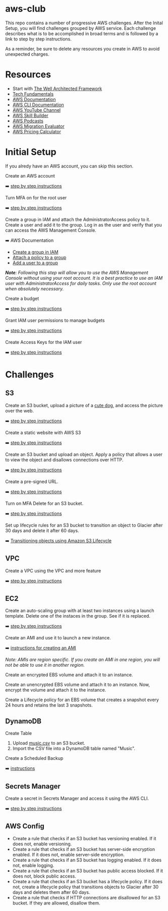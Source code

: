 # aws-club
This repo contains a number of progressive AWS challenges. After the Inital Setup, you will find challenges grouped by AWS service. Each challenge describes what is to be accomplished in broad terms and is followed by a link to step by step instructions.

As a reminder, be sure to delete any resources you create in AWS to avoid unexpected charges. 

# Resources
- Start with [The Well Architected Framework](https://aws.amazon.com/architecture/well-architected/)
- [Tech Fundamentals](https://learn.cantrill.io/p/tech-fundamentals)
- [AWS Documentation](https://docs.aws.amazon.com/)
- [AWS CLI Documentation](https://docs.aws.amazon.com/cli/latest/userguide/cli-chap-welcome.html)
- [AWS YouTube Channel](https://www.youtube.com/user/AmazonWebServices)
- [AWS Skill Builder](https://skillbuilder.aws/)
- [AWS Podcasts](https://aws.amazon.com/podcasts/)
- [AWS Migration Evaluator](https://aws.amazon.com/migration-evaluator/)
- [AWS Pricing Calculator](https://aws.amazon.com/tco-calculator/)

# Initial Setup

If you alredy have an AWS account, you can skip this section.

Create an AWS account 

➡️ [step by step instructions](https://docs.aws.amazon.com/accounts/latest/reference/manage-acct-creating.html)

Turn MFA on for the root user

➡️ [step by step instructions](https://docs.aws.amazon.com/accounts/latest/reference/getting-started-step3.html)

Create a group in IAM and attach the AdministratorAccess policy to it. Create a user and add it to the group. Log in as the user and verify that you can access the AWS Management Console.

➡️ AWS Documentation
- [Create a group in IAM](https://docs.aws.amazon.com/IAM/latest/UserGuide/id_groups_create.html)
- [Attach a policy to a group](https://docs.aws.amazon.com/IAM/latest/UserGuide/access_policies_manage-attach-detach.html#attach-policy-group-console)
- [Add a user to a group](https://docs.aws.amazon.com/IAM/latest/UserGuide/id_groups_manage_add-remove-users.html)

***Note**: Following this step will allow you to use the AWS Management Console without using your root account. It is a best practice to use an IAM user with AdministratorAccess for daily tasks. Only use the root account when absolutely necessary.* 

Create a budget

➡️ [step by step instructions](setup-create-budget.md)

Grant IAM user permissions to manage budgets

➡️ [step by step instructions](setup-grant-iam-user-permissions-to-manage-budgets.md)

Create Access Keys for the IAM user

➡️ [step by step instructions](https://docs.aws.amazon.com/keyspaces/latest/devguide/create.keypair.html)

# Challenges
## S3

Create an S3 bucket, upload a picture of a [cute dog](rocky.jpeg), and access the picture over the web.

➡️ [step by step instructions](s3-upload-and-access-a-pic-of-a-cute-dog.md)

Create a static website with AWS S3

➡️ [step by step instructions](s3-create-a-static-website.md)

Create an S3 bucket and upload an object. Apply a policy that allows a user to view the object and disallows connections over HTTP.

➡️ [step by step instructions](s3-create-a-bucket-disallow-http-connections.md)

Create a pre-signed URL.

➡️ [step by step instructions](s3-create-a-pre-signed-url.md)

Turn on MFA Delete for an S3 bucket.

➡️ [step by step instructions](s3-enable-mfa-delete.md)

Set up lifecycle rules for an S3 bucket to transition an object to Glacier after 30 days and delete it after 60 days.

➡️ [Transitioning objects using Amazon S3 Lifecycle](https://docs.aws.amazon.com/AmazonS3/latest/userguide/lifecycle-transition-general-considerations.html)

## VPC

Create a VPC using the VPC and more feature

➡️ [step by step instructions](vpc-create-vpc-using-vpc-and-more.md)

## EC2

Create an auto-scaling group with at least two instances using a launch template. Delete one of the instaces in the group. See if it is replaced.

➡️ [step by step instructions](ec2-create-an-auto-scaling-group.md)

Create an AMI and use it to launch a new instance.

➡️ [instructions for creating an AMI](https://docs.aws.amazon.com/toolkit-for-visual-studio/latest/user-guide/tkv-create-ami-from-instance.html)

*Note: AMIs are region specific. If you create an AMI in one region, you will not be able to use it in another region.*

Create an encrypted EBS volume and attach it to an instance.

Create an unencrypted EBS volume and attach it to an instance. Now, encrypt the volume and attach it to the instance.

Create a Lifecycle policy for an EBS volume that creates a snapshot every 24 hours and retains the last 3 snapshots.

## DynamoDB
Create Table
1. Upload [music.csv](music.csv) to an S3 bucket.
1. Import the CSV file into a DynamoDB table named "Music".

Create a Scheduled Backup

➡️ [instructions](https://aws.amazon.com/blogs/database/set-up-scheduled-backups-for-amazon-dynamodb-using-aws-backup/)

## Secrets Manager
Create a secret in Secrets Manager and access it using the AWS CLI.

➡️ [step by step instructions](secrets-manager-create-secret-and-access-it.md)

## AWS Config
- Create a rule that checks if an S3 bucket has versioning enabled. If it does not, enable versioning.
- Create a rule that checks if an S3 bucket has server-side encryption enabled. If it does not, enable server-side encryption.
- Create a rule that checks if an S3 bucket has logging enabled. If it does not, enable logging.
- Create a rule that checks if an S3 bucket has public access blocked. If it does not, block public access.
- Create a rule that checks if an S3 bucket has a lifecycle policy. If it does not, create a lifecycle policy that transitions objects to Glacier after 30 days and deletes them after 60 days.
- Create a rule that checks if HTTP connections are disallowed for an S3 bucket. If they are allowed, disallow them.
